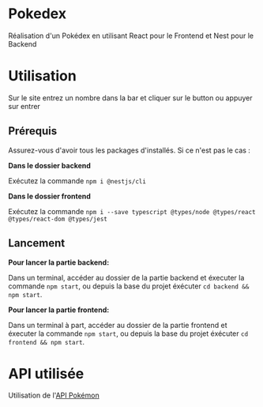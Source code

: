 # Pokedex
Réalisation d'un Pokédex en utilisant React pour le Frontend et Nest pour le Backend



# Utilisation
Sur le site entrez un nombre dans la bar et cliquer sur le button ou appuyer sur entrer


## Prérequis
Assurez-vous d'avoir tous les packages d'installés. Si ce n'est pas le cas :

**Dans le dossier backend**  

Exécutez la commande `npm i @nestjs/cli`

**Dans le dossier frontend**  

Exécutez la commande `npm i --save typescript @types/node @types/react @types/react-dom @types/jest`


## Lancement

**Pour lancer la partie backend:**  

Dans un terminal, accéder au dossier de la partie backend et éxecuter la commande `npm start`, ou depuis la base du projet éxécuter `cd backend && npm start`.

**Pour lancer la partie frontend:**  

Dans un terminal à part, accéder au dossier de la partie frontend et éxecuter la commande `npm start`, ou depuis la base du projet éxécuter `cd frontend && npm start`.



# API utilisée
Utilisation de l'[API Pokémon](https://pokeapi.co/docs/v2)